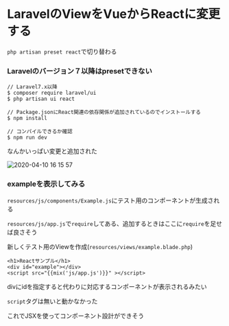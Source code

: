 # LaravelのViewをVueからReactに変更する

`php artisan preset react`で切り替わる

### Laravelのバージョン７以降はpresetできない

```
// Laravel7.x以降
$ composer require laravel/ui
$ php artisan ui react

// Package.jsonにReact関連の依存関係が追加されているのでインストールする
$ npm install

// コンパイルできるか確認
$ npm run dev
```

なんかいっぱい変更と追加された

![2020-04-10 16 15 57](https://user-images.githubusercontent.com/56820273/78971729-2876f300-7b47-11ea-9326-14abd8d3315a.png)

### exampleを表示してみる

`resources/js/components/Example.js`にテスト用のコンポーネントが生成される

`resources/js/app.js`で`require`してある、追加するときはここに`require`を足せば良さそう

新しくテスト用のViewを作成(`resources/views/example.blade.php`)

```
<h1>Reactサンプル</h1>
<div id="example"></div>
<script src="{{mix('js/app.js')}}" ></script>
```

divにidを指定すると代わりに対応するコンポーネントが表示されるみたい

`script`タグは無いと動かなかった

これでJSXを使ってコンポーネント設計ができそう


